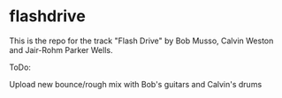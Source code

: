 # flashdrive
This is the repo for the track "Flash Drive" by Bob Musso, Calvin Weston and Jair-Rohm Parker Wells. 

ToDo:

Upload new bounce/rough mix with Bob's guitars and Calvin's drums
